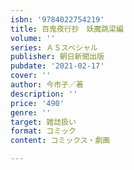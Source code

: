 ```yaml
---
isbn: '9784022754219'
title: 百鬼夜行抄　妖魔跳梁編
volume: ''
series: ＡＳスペシャル
publisher: 朝日新聞出版
pubdate: '2021-02-17'
cover: ''
author: 今市子／著
description: ''
price: '490'
genre: ''
target: 雑誌扱い
format: コミック
content: コミックス・劇画

---
```

